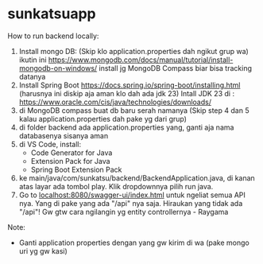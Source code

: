 # sunkatsuapp
 
How to run backend locally:


1. Install mongo DB: (Skip klo application.properties dah ngikut grup wa)
   ikutin ini https://www.mongodb.com/docs/manual/tutorial/install-mongodb-on-windows/
   install jg MongoDB Compass biar bisa tracking datanya
2. Install Spring Boot https://docs.spring.io/spring-boot/installing.html (harusnya ini diskip aja aman klo dah ada jdk 23)
   Intall JDK 23 di : https://www.oracle.com/cis/java/technologies/downloads/
4. di MongoDB compass buat db baru serah namanya (Skip step 4 dan 5 kalau application.properties dah pake yg dari grup)
5. di folder backend ada application.properties yang, ganti aja nama databasenya sisanya aman 
6. di VS Code, install:
   - Code Generator for Java
   - Extension Pack for Java
   - Spring Boot Extension Pack
7. ke main/java/com/sunkatsu/backend/BackendApplication.java, di kanan atas layar ada tombol play. Klik dropdownnya
   pilih run java.
8. Go to [localhost:8080/swagger-ui/index.html](http://localhost:8080/swagger-ui/index.html) untuk ngeliat semua API nya.
   Yang di pake yang ada "/api" nya saja. Hiraukan yang tidak ada "/api"!
   Gw gtw cara ngilangin yg entity controllernya - Raygama

Note:
- Ganti application properties dengan yang gw kirim di wa (pake mongo uri yg gw kasi)








































































































































  
